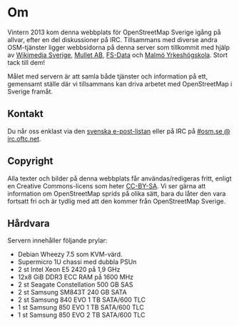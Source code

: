 # Om
Vintern 2013 kom denna webbplats för OpenStreetMap Sverige igång på allvar, efter en del diskussioner på IRC. Tillsammans med diverse andra OSM-tjänster ligger webbsidorna på denna server som tillkommit med hjälp av [Wikimedia Sverige](http://wikimedia.se), [Mullet AB](http://mullet.se/), [FS-Data](http://fsdata.se/) och [Malmö Yrkeshögskola](http://yrk.es). Stort tack till dem!

Målet med servern är att samla både tjänster och information på ett, gemensamt ställe där vi tillsammans kan driva arbetet med OpenStreetMap i Sverige framåt.

## Kontakt
Du når oss enklast via den [svenska e-post-listan](https://lists.openstreetmap.org/listinfo/talk-se) eller på IRC på [#osm.se @ irc.oftc.net](irc://irc.oftc.net/#osm.se).


## Copyright
Alla texter och bilder på denna webbplats får användas/redigeras fritt, enligt en Creative Commons-licens som heter [CC-BY-SA](http://creativecommons.org/licenses/by-sa/3.0/deed.sv). Vi ser gärna att information om OpenStreetMap sprids på olika sätt, bara du låter den vara fortsatt fri och är tydlig med att den kommer från OpenStreetMap Sverige.


## Hårdvara
Servern innehåller följande prylar:

* Debian Wheezy 7.5 som KVM-värd.
* Supermicro 1U chassi med dubbla PSUn
* 2 st Intel Xeon E5 2420 på 1,9 GHz
* 12x8 GiB DDR3 ECC RAM på 1600 MHz
* 2 st Seagate Constellation 500 GB SAS
* 2 st Samsung SM843T 240 GB SATA
* 2 st Samsung 840 EVO 1 TB SATA/600 TLC
* 1 st Samsung 850 EVO 1 TB SATA/600 TLC
* 1 st Samsung 850 EVO 2 TB SATA/600 TLC
